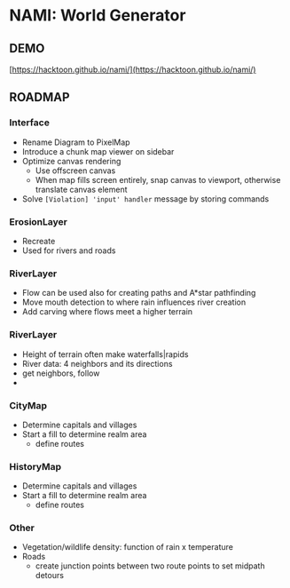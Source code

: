 # NAMI: World Generator

## DEMO

[https://hacktoon.github.io/nami/](https://hacktoon.github.io/nami/)


## ROADMAP

### Interface
- Rename Diagram to PixelMap
- Introduce a chunk map viewer on sidebar
- Optimize canvas rendering
  - Use offscreen canvas
  - When map fills screen entirely, snap canvas to viewport,
    otherwise translate canvas element
- Solve `[Violation] 'input' handler` message by storing commands


### ErosionLayer
  - Recreate
  - Used for rivers and roads

### RiverLayer
  - Flow can be used also for creating paths and A*star pathfinding
  - Move mouth detection to where rain influences river creation
  - Add carving where flows meet a higher terrain


### RiverLayer
  - Height of terrain often make waterfalls|rapids
  - River data:
    4 neighbors and its directions
  - get neighbors, follow
  -

### CityMap
- Determine capitals and villages
- Start a fill to determine realm area
  - define routes

### HistoryMap
- Determine capitals and villages
- Start a fill to determine realm area
  - define routes

### Other
- Vegetation/wildlife density: function of rain x temperature
- Roads
  - create junction points between two route points to set midpath detours
